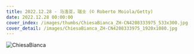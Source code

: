 ```yaml
---
title: 2022.12.28 - 马洛亚，瑞士 (© Roberto Moiola/Getty)
date: 2022.12.28 00:00:00
cover_index: /images/thumbs/ChiesaBianca_ZH-CN4208333975_533x300.jpg
cover_detail: /images/ChiesaBianca_ZH-CN4208333975_1920x1080.jpg
---
```


![ChiesaBianca](/images/ChiesaBianca_ZH-CN4208333975_1920x1080.jpg)

